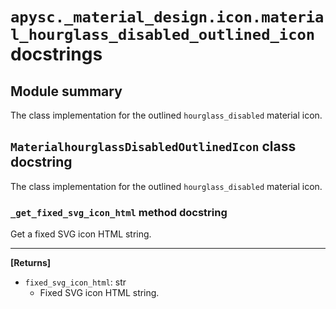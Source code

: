 # `apysc._material_design.icon.material_hourglass_disabled_outlined_icon` docstrings

## Module summary

The class implementation for the outlined `hourglass_disabled` material icon.

## `MaterialhourglassDisabledOutlinedIcon` class docstring

The class implementation for the outlined `hourglass_disabled` material icon.

### `_get_fixed_svg_icon_html` method docstring

Get a fixed SVG icon HTML string.<hr>

**[Returns]**

- `fixed_svg_icon_html`: str
  - Fixed SVG icon HTML string.